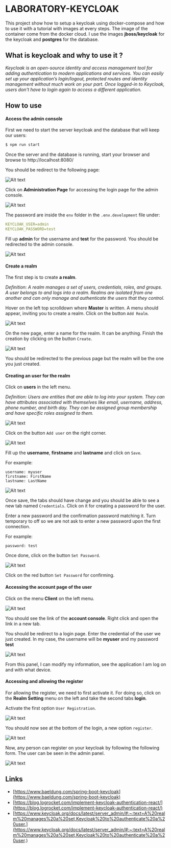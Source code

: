 # LABORATORY-KEYCLOAK

This project show how to setup a keycloak using docker-compose and how to use it with a tutorial with images at every steps. The image of the container come from the docker cloud. I use the images **jboss/keycloak** for the keycloak and **postgres** for the database.

## What is keycloak and why to use it ?

*Keycloak is an open-source identity and access management tool for adding authentication to modern applications and services. You can easily set up your application’s login/logout, protected routes and identity management without much work on your part. Once logged-in to Keycloak, users don't have to login again to access a different application.*

## How to use

#### Access the admin console

First we need to start the server keycloak and the database that will keep our users:

```bash
$ npm run start
```

Once the server and the database is running, start your browser and browse to http://localhost:8080/

You should be redirect to the following page:

![Alt text](Documentation/1.png?raw=true "Documentation")

Click on **Administration Page** for accessing the login page for the admin console.

![Alt text](Documentation/2.png?raw=true "Documentation")

The password are inside the `env` folder in the `.env.development` file under:
```yml
KEYCLOAK_USER=admin
KEYCLOAK_PASSWORD=test
```

Fill up **admin** for the username and **test** for the password. You should be redirected to the admin console.

![Alt text](Documentation/3.png?raw=true "Documentation")

#### Create a realm

The first step is to create **a realm**.

*Definition: A realm manages a set of users, credentials, roles, and groups. A user belongs to and logs into a realm. Realms are isolated from one another and can only manage and authenticate the users that they control.*

Hover on the left top scrolldown where **Master** is written. A menu should appear, inviting you to create a realm. Click on the button `Add Realm`.

![Alt text](Documentation/4.png?raw=true "Documentation")

On the new page, enter a name for the realm. It can be anything. Finish the creation by clicking on the button `Create`.

![Alt text](Documentation/5.png?raw=true "Documentation")

You should be redirected to the previous page but the realm will be the one you just created.

#### Creating an user for the realm

Click on **users** in the left menu.

*Definition: Users are entities that are able to log into your system. They can have attributes associated with themselves like email, username, address, phone number, and birth day. They can be assigned group membership and have specific roles assigned to them.*

![Alt text](Documentation/6.png?raw=true "Documentation")

Click on the button `Add user` on the right corner.

![Alt text](Documentation/7.png?raw=true "Documentation")

Fill up the **username**, **firstname** and **lastname** and click on `Save`.

For example:
```
username: myuser
firstname: FirstName
lastname: LastName
```

![Alt text](Documentation/8.png?raw=true "Documentation")

Once save, the tabs should have change and you should be able to see a new tab named `Credentials`. Click on it for creating a password for the user.

Enter a new password and the confirmation password matching it. Turn temporary to off so we are not ask to enter a new password upon the first connection.

For example:
```
password: test
```

Once done, click on the button `Set Password`.

![Alt text](Documentation/9.png?raw=true "Documentation")

Click on the red button `Set Password` for confirming.

#### Accessing the account page of the user

Click on the menu **Client** on the left menu.

![Alt text](Documentation/14.png?raw=true "Documentation")

You should see the link of the **account console**. Right click and open the link in a new tab.

You should be redirect to a login page. Enter the credential of the user we just created. In my case, the username will be **myuser** and my password **test**

![Alt text](Documentation/15.png?raw=true "Documentation")

From this panel, I can modify my information, see the application I am log on and with what device.

#### Accessing and allowing the register

For allowing the register, we need to first activate it.
For doing so, click on the **Realm Setting** menu on the left and take the second tabs **login**.

Activate the first option `User Registration`.

![Alt text](Documentation/16.png?raw=true "Documentation")

You should now see at the bottom of the login, a new option `register`.

![Alt text](Documentation/17.png?raw=true "Documentation")

Now, any person can register on your keycloak by following the following form.
The user can be seen in the admin panel.

![Alt text](Documentation/18.png?raw=true "Documentation")

## Links

* [https://www.baeldung.com/spring-boot-keycloak](https://www.baeldung.com/spring-boot-keycloak)
* [https://blog.logrocket.com/implement-keycloak-authentication-react/](https://blog.logrocket.com/implement-keycloak-authentication-react/)
* [https://www.keycloak.org/docs/latest/server_admin/#:~:text=A%20realm%20manages%20a%20set,Keycloak%20to%20authenticate%20a%20user.](https://www.keycloak.org/docs/latest/server_admin/#:~:text=A%20realm%20manages%20a%20set,Keycloak%20to%20authenticate%20a%20user.)
